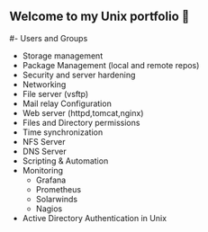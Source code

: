 ## Welcome to my Unix portfolio 👋


#- Users and Groups
- Storage management
- Package Management (local and remote repos)
- Security and server hardening
- Networking
- File server (vsftp)
- Mail relay Configuration
- Web server (httpd,tomcat,nginx)
- Files and Directory permissions
- Time synchronization
- NFS Server
- DNS Server
- Scripting & Automation
- Monitoring
   - Grafana
   - Prometheus
   - Solarwinds
   - Nagios
- Active Directory Authentication in Unix


